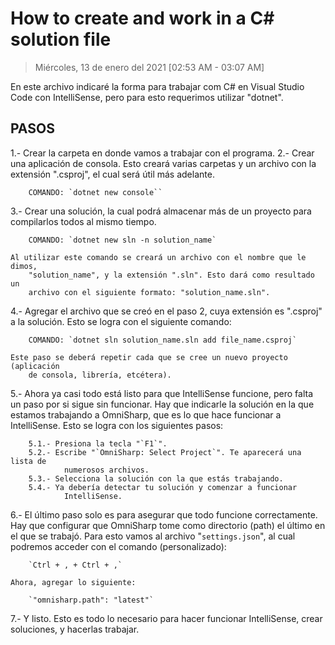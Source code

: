 # How to create and work in a C# solution file

> Miércoles, 13 de enero del 2021 [02:53 AM - 03:07 AM]

En este archivo indicaré la forma para trabajar com C# en Visual Studio Code
    con IntelliSense, pero para esto requerimos utilizar "dotnet".

## PASOS

1.- Crear la carpeta en donde vamos a trabajar con el programa.
2.- Crear una aplicación de consola. Esto creará varias carpetas y un archivo
    con la extensión ".csproj", el cual será útil más adelante.

        COMANDO: `dotnet new console``

3.- Crear una solución, la cual podrá almacenar más de un proyecto para
    compilarlos todos al mismo tiempo.

        COMANDO: `dotnet new sln -n solution_name`

    Al utilizar este comando se creará un archivo con el nombre que le dimos,
        "solution_name", y la extensión ".sln". Esto dará como resultado un
        archivo con el siguiente formato: "solution_name.sln".
    
4.- Agregar el archivo que se creó en el paso 2, cuya extensión es ".csproj"
    a la solución. Esto se logra con el siguiente comando:

        COMANDO: `dotnet sln solution_name.sln add file_name.csproj`

    Este paso se deberá repetir cada que se cree un nuevo proyecto (aplicación
        de consola, librería, etcétera).

5.- Ahora ya casi todo está listo para que IntelliSense funcione, pero falta un
    paso por si sigue sin funcionar. Hay que indicarle la solución en la que
    estamos trabajando a OmniSharp, que es lo que hace funcionar a IntelliSense.
    Esto se logra con los siguientes pasos:

        5.1.- Presiona la tecla "`F1`".
        5.2.- Escribe "`OmniSharp: Select Project`". Te aparecerá una lista de
                numerosos archivos.
        5.3.- Selecciona la solución con la que estás trabajando.
        5.4.- Ya debería detectar tu solución y comenzar a funcionar
                IntelliSense.

6.- El último paso solo es para asegurar que todo funcione correctamente. Hay
    que configurar que OmniSharp tome como directorio (path) el último en el que
    se trabajó. Para esto vamos al archivo "`settings.json`", al cual podremos
    acceder con el comando (personalizado):

        `Ctrl + , + Ctrl + ,`
    
    Ahora, agregar lo siguiente:

        `"omnisharp.path": "latest"`

7.- Y listo. Esto es todo lo necesario para hacer funcionar IntelliSense, crear
    soluciones, y hacerlas trabajar.
